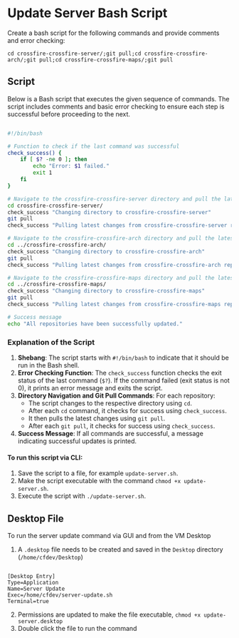# Update Server Bash Script

Create a bash script for the following commands and provide comments and error checking:

`cd crossfire-crossfire-server/;git pull;cd crossfire-crossfire-arch/;git pull;cd crossfire-crossfire-maps/;git pull`


## Script

Below is a Bash script that executes the given sequence of commands. The script includes comments and basic error checking to ensure each step is successful before proceeding to the next.

```bash

#!/bin/bash

# Function to check if the last command was successful
check_success() {
    if [ $? -ne 0 ]; then
        echo "Error: $1 failed."
        exit 1
    fi
}

# Navigate to the crossfire-crossfire-server directory and pull the latest changes
cd crossfire-crossfire-server/
check_success "Changing directory to crossfire-crossfire-server"
git pull
check_success "Pulling latest changes from crossfire-crossfire-server repository"

# Navigate to the crossfire-crossfire-arch directory and pull the latest changes
cd ../crossfire-crossfire-arch/
check_success "Changing directory to crossfire-crossfire-arch"
git pull
check_success "Pulling latest changes from crossfire-crossfire-arch repository"

# Navigate to the crossfire-crossfire-maps directory and pull the latest changes
cd ../crossfire-crossfire-maps/
check_success "Changing directory to crossfire-crossfire-maps"
git pull
check_success "Pulling latest changes from crossfire-crossfire-maps repository"

# Success message
echo "All repositories have been successfully updated."

```

### Explanation of the Script

 1. **Shebang**: The script starts with `#!/bin/bash` to indicate that it should be run in the Bash shell.
 2. **Error Checking Function**: The `check_success` function checks the exit status of the last command (`$?`). If the command failed (exit status is not 0), it prints an error message and exits the script.
 3. **Directory Navigation and Git Pull Commands**: For each repository:
    - The script changes to the respective directory using `cd`.
    - After each `cd` command, it checks for success using `check_success`.
    - It then pulls the latest changes using `git pull`.
    - After each `git pull`, it checks for success using `check_success`.
 4. **Success Message**: If all commands are successful, a message indicating successful updates is printed.

#### To run this script via CLI:

 1. Save the script to a file, for example `update-server.sh`.
 2. Make the script executable with the command `chmod +x update-server.sh`.
 3. Execute the script with `./update-server.sh`.

## Desktop File

To run the server update command via GUI and from the VM Desktop

 1. A `.desktop` file needs to be created and saved in the `Desktop` directory (`/home/cfdev/Desktop`)

```

[Desktop Entry]
Type=Application
Name=Server Update
Exec=/home/cfdev/server-update.sh
Terminal=true

```

 2. Permissions are updated to make the file executable, `chmod +x update-server.desktop`
 3. Double click the file to run the command